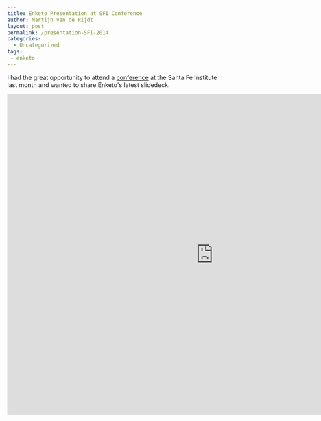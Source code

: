 ```yaml
---
title: Enketo Presentation at SFI Conference
author: Martijn van de Rijdt
layout: post
permalink: /presentation-SFI-2014
categories:
  - Uncategorized
tags:
 - enketo
---
```


I had the great opportunity to attend a [conference](http://www.santafe.edu/gevent/detail/science/1773/) at the Santa Fe Institute last month and wanted to share Enketo's latest slidedeck.

<iframe src="https://docs.google.com/presentation/d/1vd946ORSB15IlPc9E8q6gm_5nx_oq8GfqvlrwYPi840/embed?start=false&loop=false&delayms=3000" frameborder="0" width="960" height="749" allowfullscreen="true" mozallowfullscreen="true" webkitallowfullscreen="true"></iframe>
